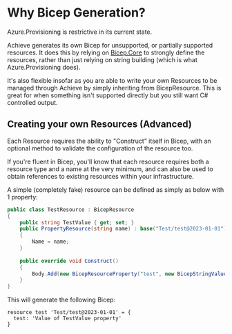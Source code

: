 # Why Bicep Generation?

Azure.Provisioning is restrictive in its current state.

Achieve generates its own Bicep for unsupported, or partially supported resources. It does this by relying on 
[Bicep.Core](https://github.com/Azure/bicep) to strongly define the resources, rather than just relying on string
building (which is what Azure.Provisioning does).

It's also flexible insofar as you are able to write your own Resources to be managed through Achieve by simply inheriting
from BicepResource. This is great for when something isn't supported directly but you still want C# controlled output.

## Creating your own Resources (Advanced)

Each Resource requires the ability to "Construct" itself in Bicep, with an optional method to validate the configuration
of the resource too.

If you're fluent in Bicep, you'll know that each resource requires both a resource type and a name at the very minimum,
and can also be used to obtain references to existing resources within your infrastructure.

A simple (completely fake) resource can be defined as simply as below with 1 property:

```csharp
public class TestResource : BicepResource
{
    public string TestValue { get; set; }
    public PropertyResource(string name) : base("Test/test@2023-01-01")
    {
        Name = name;
    }
    
    public override void Construct()
    {
        Body.Add(new BicepResourceProperty("test", new BicepStringValue(TestValue)));
    }
}
```

This will generate the following Bicep:

```
resource test 'Test/test@2023-01-01' = {
  test: 'Value of TestValue property'
}
```